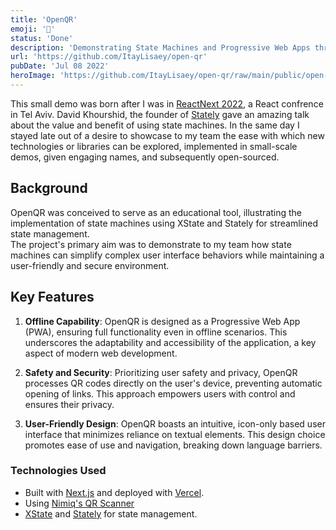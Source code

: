 ```yaml
---
title: 'OpenQR'
emoji: '📸'
status: 'Done'
description: 'Demonstrating State Machines and Progressive Web Apps through the use-case of an offline QR code scanner.'
url: 'https://github.com/ItayLisaey/open-qr'
pubDate: 'Jul 08 2022'
heroImage: 'https://github.com/ItayLisaey/open-qr/raw/main/public/open-qr-cover-repo.png?raw=true'
---
```


This small demo was born after I was in [ReactNext 2022](https://www.react-next.com/), a React confrence in Tel Aviv.
David Khourshid, the founder of [Stately](https://stately.ai/) gave an amazing talk about the value and benefit of using state machines. In the same day I stayed late out of a desire to showcase to my team the ease with which new technologies or libraries can be explored, implemented in small-scale demos, given engaging names, and subsequently open-sourced.

## Background

OpenQR was conceived to serve as an educational tool, illustrating the implementation of state machines using XState and Stately for streamlined state management.
<br/>
The project's primary aim was to demonstrate to my team how state machines can simplify complex user interface behaviors while maintaining a user-friendly and secure environment.

## Key Features

1. **Offline Capability**: OpenQR is designed as a Progressive Web App (PWA), ensuring full functionality even in offline scenarios. This underscores the adaptability and accessibility of the application, a key aspect of modern web development.

2. **Safety and Security**: Prioritizing user safety and privacy, OpenQR processes QR codes directly on the user's device, preventing automatic opening of links. This approach empowers users with control and ensures their privacy.

3. **User-Friendly Design**: OpenQR boasts an intuitive, icon-only based user interface that minimizes reliance on textual elements. This design choice promotes ease of use and navigation, breaking down language barriers.

### Technologies Used

- Built with [Next.js](https://nextjs.org/) and deployed with [Vercel](https://vercel.com).
- Using [Nimiq's QR Scanner](https://github.com/nimiq/qr-scanner)
- [XState](https://xstate.js.org/) and [Stately](https://stately.ai/) for state management.
